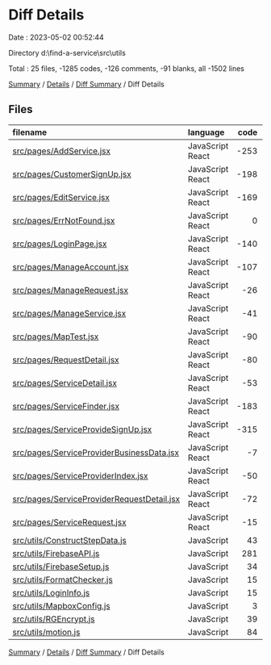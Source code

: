 # Diff Details

Date : 2023-05-02 00:52:44

Directory d:\\find-a-service\\src\\utils

Total : 25 files,  -1285 codes, -126 comments, -91 blanks, all -1502 lines

[Summary](results.md) / [Details](details.md) / [Diff Summary](diff.md) / Diff Details

## Files
| filename | language | code | comment | blank | total |
| :--- | :--- | ---: | ---: | ---: | ---: |
| [src/pages/AddService.jsx](/src/pages/AddService.jsx) | JavaScript React | -253 | -8 | -14 | -275 |
| [src/pages/CustomerSignUp.jsx](/src/pages/CustomerSignUp.jsx) | JavaScript React | -198 | -24 | -23 | -245 |
| [src/pages/EditService.jsx](/src/pages/EditService.jsx) | JavaScript React | -169 | -7 | -11 | -187 |
| [src/pages/ErrNotFound.jsx](/src/pages/ErrNotFound.jsx) | JavaScript React | 0 | 0 | -1 | -1 |
| [src/pages/LoginPage.jsx](/src/pages/LoginPage.jsx) | JavaScript React | -140 | -12 | -12 | -164 |
| [src/pages/ManageAccount.jsx](/src/pages/ManageAccount.jsx) | JavaScript React | -107 | -8 | -5 | -120 |
| [src/pages/ManageRequest.jsx](/src/pages/ManageRequest.jsx) | JavaScript React | -26 | -2 | -3 | -31 |
| [src/pages/ManageService.jsx](/src/pages/ManageService.jsx) | JavaScript React | -41 | -10 | -5 | -56 |
| [src/pages/MapTest.jsx](/src/pages/MapTest.jsx) | JavaScript React | -90 | -6 | -15 | -111 |
| [src/pages/RequestDetail.jsx](/src/pages/RequestDetail.jsx) | JavaScript React | -80 | -4 | -4 | -88 |
| [src/pages/ServiceDetail.jsx](/src/pages/ServiceDetail.jsx) | JavaScript React | -53 | -1 | -4 | -58 |
| [src/pages/ServiceFinder.jsx](/src/pages/ServiceFinder.jsx) | JavaScript React | -183 | -51 | -22 | -256 |
| [src/pages/ServiceProvideSignUp.jsx](/src/pages/ServiceProvideSignUp.jsx) | JavaScript React | -315 | -31 | -25 | -371 |
| [src/pages/ServiceProviderBusinessData.jsx](/src/pages/ServiceProviderBusinessData.jsx) | JavaScript React | -7 | 0 | -2 | -9 |
| [src/pages/ServiceProviderIndex.jsx](/src/pages/ServiceProviderIndex.jsx) | JavaScript React | -50 | -1 | -3 | -54 |
| [src/pages/ServiceProviderRequestDetail.jsx](/src/pages/ServiceProviderRequestDetail.jsx) | JavaScript React | -72 | -2 | -6 | -80 |
| [src/pages/ServiceRequest.jsx](/src/pages/ServiceRequest.jsx) | JavaScript React | -15 | -15 | -6 | -36 |
| [src/utils/ConstructStepData.js](/src/utils/ConstructStepData.js) | JavaScript | 43 | 0 | 2 | 45 |
| [src/utils/FirebaseAPI.js](/src/utils/FirebaseAPI.js) | JavaScript | 281 | 36 | 41 | 358 |
| [src/utils/FirebaseSetup.js](/src/utils/FirebaseSetup.js) | JavaScript | 34 | 10 | 7 | 51 |
| [src/utils/FormatChecker.js](/src/utils/FormatChecker.js) | JavaScript | 15 | 3 | 4 | 22 |
| [src/utils/LoginInfo.js](/src/utils/LoginInfo.js) | JavaScript | 15 | 0 | 2 | 17 |
| [src/utils/MapboxConfig.js](/src/utils/MapboxConfig.js) | JavaScript | 3 | 0 | 3 | 6 |
| [src/utils/RGEncrypt.js](/src/utils/RGEncrypt.js) | JavaScript | 39 | 0 | 6 | 45 |
| [src/utils/motion.js](/src/utils/motion.js) | JavaScript | 84 | 7 | 5 | 96 |

[Summary](results.md) / [Details](details.md) / [Diff Summary](diff.md) / Diff Details